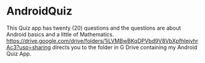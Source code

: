 # AndroidQuiz
This Quiz app has twenty (20) questions and the questions are about Android basics and a little of Mathematics. https://drive.google.com/drive/folders/1iLVMBwBKqDPVbd9V8VbXpfhlejvhrAc3?usp=sharing directs you to the folder in G Drive containing my Android Quiz App.
